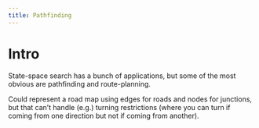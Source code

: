 ```yaml
---
title: Pathfinding
---
```


# Intro

State-space search has a bunch of applications, but some of the most obvious are pathfinding and route-planning.

Could represent a road map using edges for roads and nodes for junctions, but that can’t handle (e.g.) turning restrictions (where you can turn if coming from one direction but not if coming from another).
